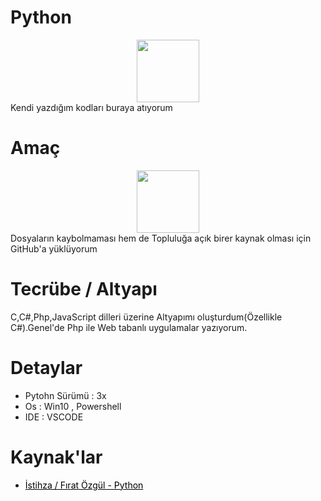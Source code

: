 # Python
<center><img width="100" src="https://maxcdn.icons8.com/Share/icon/Logos/python1600.png"></center>
Kendi yazdığım kodları buraya atıyorum
<h1>Amaç</h1>
<center><img src="http://www.gohealthing.com/wp-content/uploads/2017/06/question_mark1600.png" width="100"></center>
Dosyaların kaybolmaması hem de Topluluğa açık birer kaynak olması için GitHub'a yüklüyorum
<h1>Tecrübe / Altyapı</h1>
C,C#,Php,JavaScript dilleri üzerine Altyapımı oluşturdum(Özellikle C#).Genel'de Php ile Web tabanlı uygulamalar yazıyorum.
<h1>Detaylar</h1>
<ul>
 <li>Pytohn Sürümü : 3x</li>
<li>Os : Win10 , Powershell</li>
<li>IDE : VSCODE</li>
</ul>
<h1>Kaynak'lar</h1>
<ul>
 <li><a style="color:black;" href="https://belgeler.yazbel.com/python-istihza.pdf">İstihza / Fırat Özgül - Python</a></li>
</ul>
